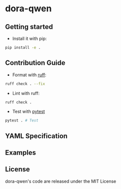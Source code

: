 # dora-qwen

## Getting started

- Install it with pip:

```bash
pip install -e .
```

## Contribution Guide

- Format with [ruff](https://docs.astral.sh/ruff/):

```bash
ruff check . --fix
```

- Lint with ruff:

```bash
ruff check .
```

- Test with [pytest](https://github.com/pytest-dev/pytest)

```bash
pytest . # Test
```

## YAML Specification

## Examples

## License

dora-qwen's code are released under the MIT License
